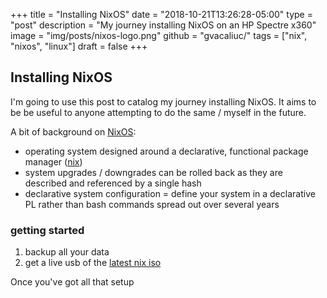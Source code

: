 +++
title = "Installing NixOS"
date = "2018-10-21T13:26:28-05:00"
type = "post"
description = "My journey installing NixOS on an HP Spectre x360"
image = "img/posts/nixos-logo.png"
github = "gvacaliuc/"
tags = ["nix", "nixos", "linux"]
draft = false
+++

## Installing NixOS

I'm going to use this post to catalog my journey installing NixOS.  It aims to
be be useful to anyone attempting to do the same / myself in the future.

A bit of background on [NixOS](https://nixos.org):  

* operating system designed around a declarative, functional package manager
  ([nix](https://nixos.org/nix/)) 
* system upgrades / downgrades can be rolled back as they are described and
  referenced by a single hash
* declarative system configuration = define your system in a declarative PL
  rather than bash commands spread out over several years


### getting started

1. backup all your data
2. get a live usb of the [latest nix
   iso](https://nixos.org/nixos/download.html)

Once you've got all that setup 
